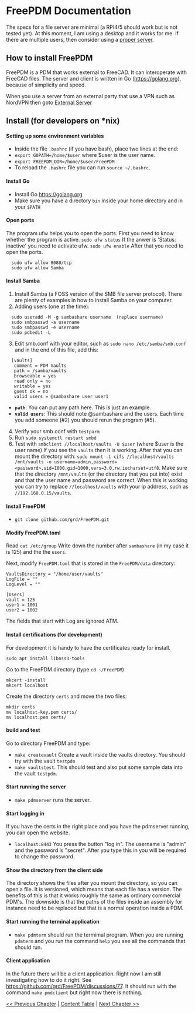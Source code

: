 # FreePDM Documentation
The specs for a file server are minimal (a RPI4/5 should work but is not tested yet). At this moment, I am using a desktop and it works for me. If there are multiple users, then consider using a [proper server](https://github.com/grd/FreePDM/blob/main/doc/FreePDM_Install/Docker-Compose.md).

## How to install FreePDM

FreePDM is a PDM that works external to FreeCAD. It can interoperate with FreeCAD files. The server and client is written in Go (https://golang.org), because of simplicity and speed.

When you use a server from an external party that use a VPN such as NordVPN then goto [External Server](ExternalServer.md)

## Install (for developers on *nix)

#### Setting up some environment variables
- Inside the file `.bashrc` (if you have bash), place two lines at the end:
- `export GOPATH=/home/$user` where $user is the user name.
- `export FREEPDM_DIR=/home/$user/FreePDM`
- To reload the `.bashrc` file you can run `source ~/.bashrc`.

#### Install Go
  - Install Go https://golang.org
  - Make sure you have a directory `bin` inside your home directory and in your `$PATH`

#### Open ports
The program ufw helps you to open the ports. First you need to know whether the program is active.
`sudo ufw status`
If the anwer is 'Status: inactive' you need to activate ufw.
`sudo ufw enable`
After that you need to open the ports.
```
  sudo ufw allow 8080/tcp
  sudo ufw allow Samba
```

#### Install Samba
  1. Install Samba (a FOSS version of the SMB file server protocol). There are plenty of examples in how to install Samba on your computer.
  2. Adding users (one at the time):
```
  sudo useradd -M -g sambashare username  (replace username)
  sudo smbpasswd -a username
  sudo smbpasswd -e username
  sudo pdbedit -L
```
  3. Edit smb.conf with your editor, such as `sudo nano /etc/samba/smb.conf`
  and in the end of this file, add this:
```
  [vaults]
   comment = PDM Vaults
   path = /samba/vaults
   browseable = yes
   read only = no
   writable = yes
   guest ok = no
   valid users = @sambashare user user1
```

  - **`path`**: You can put any path here. This is just an example.
  - **`valid users`**: This should note @sambashare and the users. Each time you add someone (#2) you should rerun the program (#5).

4. Verify your smb.conf with `testparm`
5. Run `sudo systemctl restart smbd`
6. Test with `smbclient //localhost/vaults -U $user` (where $user is the user name)
If you see the `vaults` then it is working. After that you can mount the directory with:
`sudo mount -t cifs //localhost/vaults /mnt/vaults -o username=admin,password=<password>,uid=1000,gid=1000,vers=3.0,rw,iocharset=utf8`. Make sure that the directory `/mnt/vaults` (or the directory that you put into) exist and that the user name and password are correct.
When this is working you can try to replace `//localhost/vaults` with your ip address, such as `//192.168.0.15/vaults`.

#### Install FreePDM
  - `git clone github.com/grd/FreePDM.git`

#### Modify FreePDM.toml
Read `cat /etc/group` 
Write down the number after `sambashare` (in my case it is 125) and the the `users`.

Next, modify `FreePDM.toml` that is stored in the `FreePDM/data` directory:

```
VaultsDirectory = "/home/user/vaults"
LogFile = ""
LogLevel = ""

[Users]
vault = 125
user1 = 1001
user2 = 1002
```

The fields that start with Log are ignored ATM.

#### Install certifications (for development)
For development it is handy to have the certificates ready for install.

```
sudo apt install libnss3-tools
```

Go to the FreePDM directory (type `cd ~/FreePDM`)

```
mkcert -install
mkcert localhost
```

Create the directory `certs` and move the two files:
```
mkdir certs
mv localhost-key.pem certs/
mv localhost.pem certs/
```

#### build and test
Go to directory FreePDM and type:
  - `make createvault` Create a vault inside the vaults directory. You should try with the vault `testpdm`
  - `make vaultstest`. This should test and also put some sample data into the vault `testpdm`.

#### Start running the server
- `make pdmserver` runs the server.

#### Start logging in
If you have the certs in the right place and you have the pdmserver running, you can open the website.
- `localhost:8443`
You press the button "log in". The username is "admin" and the password is "secret". After you type this in you will be required to change the password.

#### Show the directory from the client side
The directory shows the files after you mount the directory, so you can open a file. It is versioned, which means that each file has a version. The benefits of this is that it works roughly the same as ordinary commercial PDM's. The downside is that the paths of the files inside an assembly for instance need to be replaced but that is a normal operation inside a PDM.

#### Start running the terminal application
- `make pdmterm` should run the termimal program. When you are running `pdmterm` and you run the command `help` you see all the commands that should run.

#### Client application
In the future there will be a client application. Right now I am still investigating how to do it right. See https://github.com/grd/FreePDM/discussions/77. It should run with the command `make pmdclient` but right now there is nothing.



[<< Previous Chapter](README.md) | [Content Table](README.md) | [Next Chapter >>](Docker-Compose.md)
